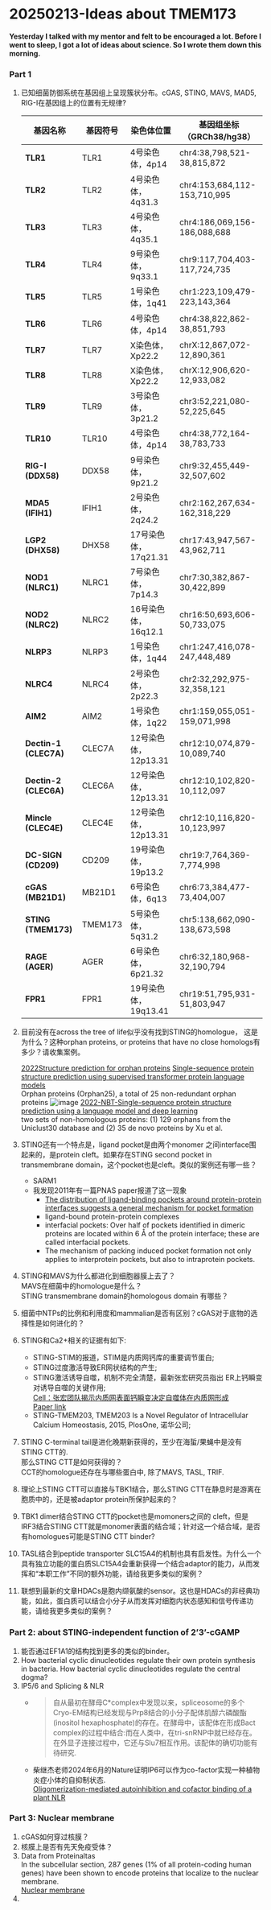 # 20250213-Ideas about TMEM173
**Yesterday I talked with my mentor and felt to be encouraged a lot. Before I went to sleep, I got a lot of ideas about science. So I wrote them down this morning.**
### Part 1
1. 已知细菌防御系统在基因组上呈现簇状分布。cGAS, STING, MAVS, MAD5, RIG-I在基因组上的位置有无规律?

      | **基因名称**       | **基因符号** | **染色体位置**   | **基因组坐标（GRCh38/hg38）**       |
      |--------------------|--------------|------------------|-------------------------------------|
      | **TLR1**           | TLR1         | 4号染色体，4p14  | chr4:38,798,521-38,815,872         |
      | **TLR2**           | TLR2         | 4号染色体，4q31.3| chr4:153,684,112-153,710,995       |
      | **TLR3**           | TLR3         | 4号染色体，4q35.1| chr4:186,069,156-186,088,688       |
      | **TLR4**           | TLR4         | 9号染色体，9q33.1| chr9:117,704,403-117,724,735       |
      | **TLR5**           | TLR5         | 1号染色体，1q41  | chr1:223,109,479-223,143,364       |
      | **TLR6**           | TLR6         | 4号染色体，4p14  | chr4:38,822,862-38,851,793         |
      | **TLR7**           | TLR7         | X染色体，Xp22.2  | chrX:12,867,072-12,890,361         |
      | **TLR8**           | TLR8         | X染色体，Xp22.2  | chrX:12,906,620-12,933,082         |
      | **TLR9**           | TLR9         | 3号染色体，3p21.2| chr3:52,221,080-52,225,645         |
      | **TLR10**          | TLR10        | 4号染色体，4p14  | chr4:38,772,164-38,783,733         |
      | **RIG-I (DDX58)**  | DDX58        | 9号染色体，9p21.2| chr9:32,455,449-32,507,602         |
      | **MDA5 (IFIH1)**   | IFIH1        | 2号染色体，2q24.2| chr2:162,267,634-162,318,229       |
      | **LGP2 (DHX58)**   | DHX58        | 17号染色体，17q21.31| chr17:43,947,567-43,962,711     |
      | **NOD1 (NLRC1)**   | NLRC1        | 7号染色体，7p14.3| chr7:30,382,867-30,422,899         |
      | **NOD2 (NLRC2)**   | NLRC2        | 16号染色体，16q12.1| chr16:50,693,606-50,733,075      |
      | **NLRP3**          | NLRP3        | 1号染色体，1q44  | chr1:247,416,078-247,448,489       |
      | **NLRC4**          | NLRC4        | 2号染色体，2p22.3| chr2:32,292,975-32,358,121         |
      | **AIM2**           | AIM2         | 1号染色体，1q22  | chr1:159,055,051-159,071,998       |
      | **Dectin-1 (CLEC7A)**| CLEC7A      | 12号染色体，12p13.31| chr12:10,074,879-10,089,740    |
      | **Dectin-2 (CLEC6A)**| CLEC6A      | 12号染色体，12p13.31| chr12:10,102,820-10,112,097    |
      | **Mincle (CLEC4E)** | CLEC4E       | 12号染色体，12p13.31| chr12:10,116,820-10,123,997    |
      | **DC-SIGN (CD209)** | CD209        | 19号染色体，19p13.2| chr19:7,764,369-7,774,998      |
      | **cGAS (MB21D1)**   | MB21D1       | 6号染色体，6q13  | chr6:73,384,477-73,404,007         |
      | **STING (TMEM173)** | TMEM173      | 5号染色体，5q31.2| chr5:138,662,090-138,673,598       |
      | **RAGE (AGER)**     | AGER         | 6号染色体，6p21.32| chr6:32,180,968-32,190,794      |
      | **FPR1**            | FPR1         | 19号染色体，19q13.41| chr19:51,795,931-51,803,947   |
      
2. 目前没有在across the tree of life似乎没有找到STING的homologue， 这是为什么？这种orphan proteins, or proteins that have no close homologs有多少？请收集案例。

   [2022Structure prediction for orphan proteins](https://www.nature.com/articles/s41592-023-01795-1)
   [Single-sequence protein structure prediction using supervised transformer protein language models](https://www.nature.com/articles/s43588-022-00373-3)\
   Orphan proteins (Orphan25), a total of 25 non-redundant orphan proteins
   ![image](https://github.com/user-attachments/assets/be820c3e-aadf-4565-b8bb-c23271e29f7f)
   [2022-NBT-Single-sequence protein structure prediction using a language model and deep learning](https://www.nature.com/articles/s41587-022-01432-w)\
   two sets of non-homologous proteins: (1) 129 orphans from the Uniclust30 database and (2) 35 de novo proteins by Xu et al.

4. STING还有一个特点是，ligand pocket是由两个monomer 之间interface围起来的，是protein cleft。如果存在STING second pocket in transmembrane domain，这个pocket也是cleft。类似的案例还有哪一些？
   - SARM1
   - 我发现2011年有一篇PNAS paper报道了这一现象
     - [The distribution of ligand-binding pockets around protein-protein interfaces suggests a general mechanism for pocket formation](https://www.pnas.org/doi/10.1073/pnas.1117768109)
     - ligand-bound protein-protein complexes
     - interfacial pockets: Over half of pockets identified in dimeric proteins are located within 6 Å of the protein interface; these are called interfacial pockets.
     - The mechanism of packing induced pocket formation not only applies to interprotein pockets, but also to intraprotein pockets.
   
5. STING和MAVS为什么都进化到细胞器膜上去了？\
   MAVS在细菌中的homologue是什么？\
   STING transmembrane domain的homologous domain 有哪些？
   
7. 细菌中NTPs的比例和利用度和mammalian是否有区别？cGAS对于底物的选择性是如何进化的？
8. STING和Ca2+相关的证据有如下:
   - STING-STIM的报道，STIM是内质网钙库的重要调节蛋白;
   - STING过度激活导致ER网状结构的产生;
   - STING激活诱导自噬，机制不完全清楚，最新张宏研究员指出 ER上钙瞬变对诱导自噬的关键作用;\
   [Cell：张宏团队揭示内质网表面钙瞬变决定自噬体在内质网形成](https://www.bsc.org.cn/news/1598.html)\
   [Paper link](https://www.sciencedirect.com/science/article/pii/S0092867422011230?via%3Dihub)
   - STING-TMEM203, TMEM203 Is a Novel Regulator of Intracellular Calcium Homeostasis, 2015, PlosOne, 诺华公司;
9. STING C-terminal tail是进化晚期新获得的，至少在海蜇/果蝇中是没有STING CTT的.\
   那么STING CTT是如何获得的？\
   CCT的homologue还存在与哪些蛋白中, 除了MAVS, TASL, TRIF.
11. 理论上STING CTT可以直接与TBK1结合，那么STING CTT在静息时是游离在胞质中的，还是被adaptor protein所保护起来的？
12. TBK1 dimer结合STING CTT的pocket也是momoners之间的 cleft，但是IRF3结合STING CTT就是monomer表面的结合域；针对这一个结合域，是否有homologues可能是STING CTT binder?
13. TASL结合到peptide transporter SLC15A4的机制也具有启发性。为什么一个具有独立功能的蛋白质SLC15A4会重新获得一个结合adaptor的能力，从而发挥和“本职工作”不同的额外功能，请给我更多类似的案例？
14. 联想到最新的文章HDACs是胞内缬氨酸的sensor。这也是HDACs的非经典功能，如此，蛋白质可以结合小分子从而发挥对细胞内状态感知和信号传递功能，请给我更多类似的案例？

### Part 2: about STING-independent function of 2’3’-cGAMP 

1. 能否通过EF1A1的结构找到更多的类似的binder。
2. How bacterial cyclic dinucleotides regulate their own protein synthesis in bacteria. How bacterial cyclic dinucleotides regulate the central dogma?
3. IP5/6 and Splicing & NLR
   - > 自从最初在酵母C*complex中发现以来，spliceosome的多个Cryo-EM结构已经发现与Prp8结合的小分子配体肌醇六磷酸酯(inositol hexaphosphate)的存在。在酵母中，该配体在形成Bact complex的过程中结合:而在人类中，在tri-snRNP中就已经存在。在外显子连接过程中，它还与Slu7相互作用。该配体的确切功能有待研究.
   - 柴继杰老师2024年6月的Nature证明IP6可以作为co-factor实现一种植物炎症小体的自抑制状态.\
  [Oligomerization-mediated autoinhibition and cofactor binding of a plant NLR](https://www.nature.com/articles/s41586-024-07668-7)

### Part 3: Nuclear membrane
1.	cGAS如何穿过核膜？
2.	核膜上是否有先天免疫受体？
3. Data from Proteinaltas\
   In the subcellular section, 287 genes (1% of all protein-coding human genes) have been shown to encode proteins that localize to the nuclear membrane.\
   [Nuclear membrane](https://www.proteinatlas.org/humanproteome/subcellular/nuclear+membrane)
4. 

